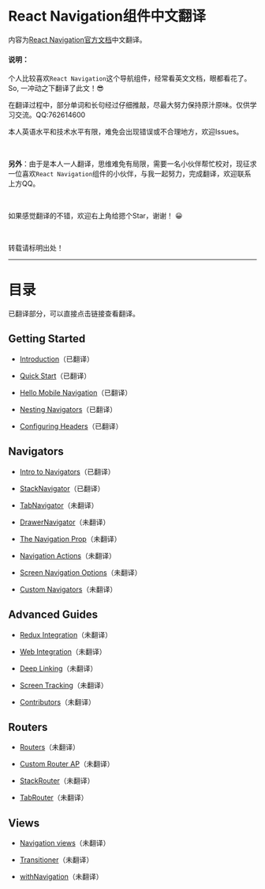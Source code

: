 # React Navigation组件中文翻译

内容为[React Navigation官方文档](https://reactnavigation.org/docs/intro/)中文翻译。

#### 说明：

个人比较喜欢`React Navigation`这个导航组件，经常看英文文档，眼都看花了。So, 一冲动之下翻译了此文！:sunglasses:

在翻译过程中，部分单词和长句经过仔细推敲，尽最大努力保持原汁原味。仅供学习交流。QQ:762614600

本人英语水平和技术水平有限，难免会出现错误或不合理地方，欢迎Issues。

<br>

**另外**：由于是本人一人翻译，思维难免有局限，需要一名小伙伴帮忙校对，现征求一位喜欢`React Navigation`组件的小伙伴，与我一起努力，完成翻译，欢迎联系上方QQ。

<br>

如果感觉翻译的不错，欢迎右上角给摁个Star，谢谢！ :grinning:

<br>

转载请标明出处！

---

# 目录 #


已翻译部分，可以直接点击链接查看翻译。


## Getting Started


* [Introduction](Getting%20Started/Introduction.md)（已翻译）

* [Quick Start](Getting%20Started/Quick%20Start.md)（已翻译）

* [Hello Mobile Navigation](Getting%20Started/Hello%20Mobile%20Navigation.md)（已翻译）

* [Nesting Navigators](Getting%20Started/Nesting%20Navigators.md)（已翻译）

* [Configuring Headers](Getting%20Started/Configuring%20Headers.md)（已翻译）



## Navigators

* [Intro to Navigators](Navigators/Intro%20to%20Navigators.md)（已翻译）

* [StackNavigator](Navigators/StackNavigator.md)（已翻译）

* [TabNavigator](Navigators/TabNavigator.md)（未翻译）

* [DrawerNavigator](Navigators/DrawerNavigator.md)（未翻译）

* [The Navigation Prop](Navigators/The%20Navigation%20Prop.md)（未翻译）

* [Navigation Actions](Navigators/Navigation%20Actions.md)（未翻译）

* [Screen Navigation Options](Navigators/Screen%20Navigation%20Options.md)（未翻译）

* [Custom Navigators](Navigators/Custom%20Navigators.md)（未翻译）


## Advanced Guides

* [Redux Integration](Advanced%20Guides/Redux%20Integration.md)（未翻译）

* [Web Integration](Advanced%20Guides/Web%20Integration.md)（未翻译）

* [Deep Linking](Advanced%20Guides/Deep%20Linking.md)（未翻译）

* [Screen Tracking](Advanced%20Guides/Screen%20tracking.md)（未翻译）

* [Contributors](Advanced%20Guides/Contributors.md)（未翻译）


## Routers

* [Routers](Routers/Routers.md)（未翻译）

* [Custom Router AP](Routers/Custom%20Router%20API.md)（未翻译）

* [StackRouter](Routers/StackRouter.md)（未翻译）

* [TabRouter](Routers/TabRouter.md)（未翻译）

## Views

* [Navigation views](Views/Navigation%20views.md)（未翻译）

* [Transitioner](Views/Transitioner.md)（未翻译）

* [withNavigation](Views/withNavigation.md)（未翻译）
